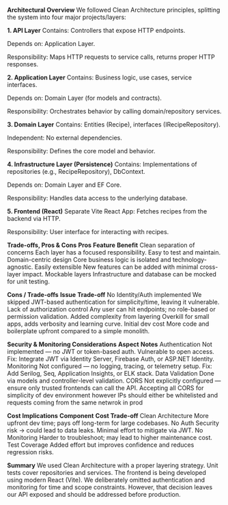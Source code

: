 **Architectural Overview**
We followed Clean Architecture principles, splitting the system into four major projects/layers:

**1. API Layer**
Contains: Controllers that expose HTTP endpoints.

Depends on: Application Layer.

Responsibility: Maps HTTP requests to service calls, returns proper HTTP responses.

**2. Application Layer**
Contains: Business logic, use cases, service interfaces.

Depends on: Domain Layer (for models and contracts).

Responsibility: Orchestrates behavior by calling domain/repository services.

**3. Domain Layer**
Contains: Entities (Recipe), interfaces (IRecipeRepository).

Independent: No external dependencies.

Responsibility: Defines the core model and behavior.

**4. Infrastructure Layer (Persistence)**
Contains: Implementations of repositories (e.g., RecipeRepository), DbContext.

Depends on: Domain Layer and EF Core.

Responsibility: Handles data access to the underlying database.

**5. Frontend (React)**
Separate Vite React App: Fetches recipes from the backend via HTTP.

Responsibility: User interface for interacting with recipes.

**Trade-offs, Pros & Cons**
**Pros**
**Feature**	                                  **Benefit**
Clean separation of concerns	            Each layer has a focused responsibility. Easy to test and maintain.
Domain-centric design	                    Core business logic is isolated and technology-agnostic.
Easily extensible	                        New features can be added with minimal cross-layer impact.
Mockable layers	                         Infrastructure and database can be mocked for unit testing.

**Cons / Trade-offs**
**Issue**	                                    **Trade-off**
No Identity/Auth implemented	            We skipped JWT-based authentication for simplicity/time, leaving it vulnerable.
Lack of authorization control	            Any user can hit endpoints; no role-based or permission validation.
Added complexity from layering	          Overkill for small apps, adds verbosity and learning curve.
Initial dev cost	                        More code and boilerplate upfront compared to a simple monolith.

**Security & Monitoring Considerations**
**Aspect**	                                      **Notes**
Authentication	                           Not implemented — no JWT or token-based auth. Vulnerable to open access.
Fix:	                                     Integrate JWT via Identity Server, Firebase Auth, or ASP.NET Identity.
Monitoring	                               Not configured — no logging, tracing, or telemetry setup.
Fix:	                                     Add Serilog, Seq, Application Insights, or ELK stack.
Data Validation	                           Done via models and controller-level validation.
CORS	                                     Not explicitly configured — ensure only trusted frontends can call the API. Accepting all CORS for simplicity of dev environment however IPs should either be whitelisted and requests coming from the same netwrok in prod

**Cost Implications**
**Component**	                                      **Cost Trade-off**
Clean Architecture	                      More upfront dev time; pays off long-term for large codebases.
No Auth	                                  Security risk → could lead to data leaks. Minimal effort to mitigate via JWT.
No Monitoring                           	Harder to troubleshoot; may lead to higher maintenance cost.
Test Coverage	                            Added effort but improves confidence and reduces regression risks.

**Summary**
We used Clean Architecture with a proper layering strategy.
Unit tests cover repositories and services.
The frontend is being developed using modern React (Vite).
We deliberately omitted authentication and monitoring for time and scope constraints.
However, that decision leaves our API exposed and should be addressed before production.
